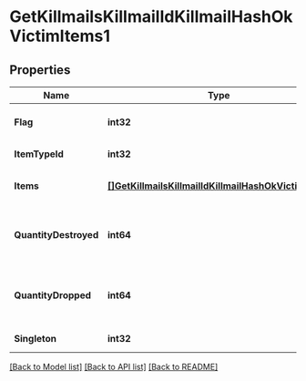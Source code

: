 # GetKillmailsKillmailIdKillmailHashOkVictimItems1

## Properties
Name | Type | Description | Notes
------------ | ------------- | ------------- | -------------
**Flag** | **int32** | Flag for the location of the item  | [default to null]
**ItemTypeId** | **int32** | item_type_id integer | [default to null]
**Items** | [**[]GetKillmailsKillmailIdKillmailHashOkVictimItems**](get_killmails_killmail_id_killmail_hash_ok_victim_items.md) | items array | [optional] [default to null]
**QuantityDestroyed** | **int64** | How many of the item were destroyed if any  | [optional] [default to null]
**QuantityDropped** | **int64** | How many of the item were dropped if any  | [optional] [default to null]
**Singleton** | **int32** | singleton integer | [default to null]

[[Back to Model list]](../README.md#documentation-for-models) [[Back to API list]](../README.md#documentation-for-api-endpoints) [[Back to README]](../README.md)


